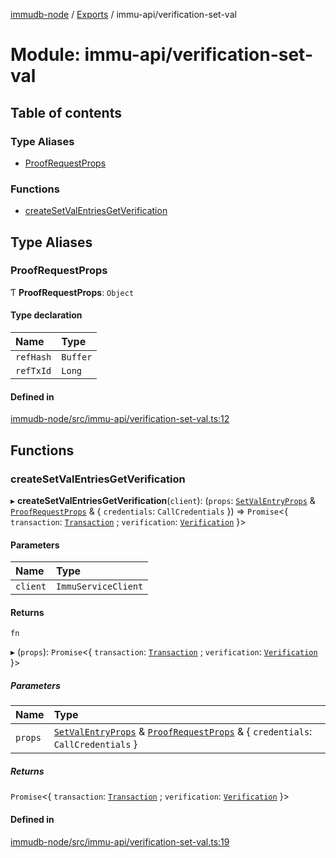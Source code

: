 [immudb-node](../README.md) / [Exports](../modules.md) / immu-api/verification-set-val

# Module: immu-api/verification-set-val

## Table of contents

### Type Aliases

- [ProofRequestProps](immu_api_verification_set_val.md#proofrequestprops)

### Functions

- [createSetValEntriesGetVerification](immu_api_verification_set_val.md#createsetvalentriesgetverification)

## Type Aliases

### ProofRequestProps

Ƭ **ProofRequestProps**: `Object`

#### Type declaration

| Name | Type |
| :------ | :------ |
| `refHash` | `Buffer` |
| `refTxId` | `Long` |

#### Defined in

[immudb-node/src/immu-api/verification-set-val.ts:12](https://github.com/user3232/node-immu-db/blob/2e88686/immudb-node/src/immu-api/verification-set-val.ts#L12)

## Functions

### createSetValEntriesGetVerification

▸ **createSetValEntriesGetVerification**(`client`): (`props`: [`SetValEntryProps`](immu_api_set_val_entry.md#setvalentryprops) & [`ProofRequestProps`](immu_api_verification_set_val.md#proofrequestprops) & { `credentials`: `CallCredentials`  }) => `Promise`<{ `transaction`: [`Transaction`](types_Transaction.md#transaction) ; `verification`: [`Verification`](types_Verification.md#verification)  }\>

#### Parameters

| Name | Type |
| :------ | :------ |
| `client` | `ImmuServiceClient` |

#### Returns

`fn`

▸ (`props`): `Promise`<{ `transaction`: [`Transaction`](types_Transaction.md#transaction) ; `verification`: [`Verification`](types_Verification.md#verification)  }\>

##### Parameters

| Name | Type |
| :------ | :------ |
| `props` | [`SetValEntryProps`](immu_api_set_val_entry.md#setvalentryprops) & [`ProofRequestProps`](immu_api_verification_set_val.md#proofrequestprops) & { `credentials`: `CallCredentials`  } |

##### Returns

`Promise`<{ `transaction`: [`Transaction`](types_Transaction.md#transaction) ; `verification`: [`Verification`](types_Verification.md#verification)  }\>

#### Defined in

[immudb-node/src/immu-api/verification-set-val.ts:19](https://github.com/user3232/node-immu-db/blob/2e88686/immudb-node/src/immu-api/verification-set-val.ts#L19)

